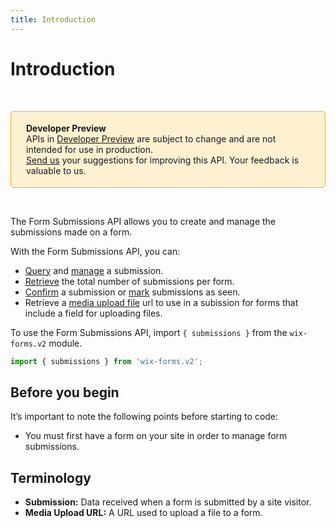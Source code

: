 ```yaml
---
title: Introduction
---
```


# Introduction

&nbsp;

<div style="background-color: #FEF1D1; padding: 18px 24px; border-radius: 6px; border: 1px solid #FDB10C; box-sizing: border-box; display: inline-block">
    <b>Developer Preview</b>
    <br/>
    <span>APIs in <a href="https://www.wix.com/velo/reference/api-overview/developer-preview">Developer Preview</a> are subject to change and are not intended for use in production.<br/><a href="mailto:velo-preview-feedback@wix.com">Send us</a> your suggestions for improving this API. Your feedback is valuable to us.</span>
</div>  

&nbsp;

<!--
> **Note:**
> This module is [universal](/api-overview/api-versions#universal-modules). Functions in this module can run on both the backend and frontend, unless specified otherwise.
--> 

The Form Submissions API allows you to create and manage the submissions made on a form. 

With the Form Submissions API, you can:
- [Query](wix-forms-v2/submissions/querysubmissionsbynamespace) and [manage](wix-forms-v2/submissions/createsubmission) a submission.
- [Retrieve](wix-forms-v2/submissions/countsubmission) the total number of submissions per form.
- [Confirm](wix-forms-v2/submissions/confirmsubmission) a submission or [mark](wix-forms-v2/submissions/bulkmarksubmissionsasseen) submissions as seen. 
- Retrieve a [media upload file](wix-forms-v2/submissions/querysubmissionsbynamespace) url to use in a subission for forms that include a field for uploading files. 


To use the Form Submissions API, import `{ submissions }` from the `wix-forms.v2` module. 

```javascript
import { submissions } from 'wix-forms.v2';
```

## Before you begin

It’s important to note the following points before starting to code:
- You must first have a form on your site in order to manage form submissions.  


## Terminology

- **Submission:** Data received when a form is submitted by a site visitor. 
- **Media Upload URL:** A URL used to upload a file to a form. 
